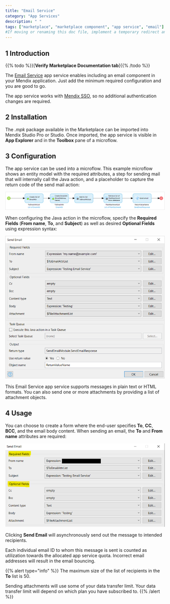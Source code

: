 ```yaml
---
title: "Email Service"
category: "App Services"
description: " "
tags: ["marketplace", "marketplace component", "app service", "email"]
#If moving or renaming this doc file, implement a temporary redirect and let the respective team know they should update the URL in the product. See Mapping to Products for more details. 
---
```


## 1 Introduction

{{% todo %}}[**Verify Marketplace Documentation tab**]{{% /todo %}}

The [Email Service](https://marketplace.mendix.com/link/component/118393) app service enables including an email component in your Mendix application. Just add the minimum required configuration and you are good to go.

The app service works with [Mendix SSO](/appstore/modules/mendix-sso), so no additional authentication changes are required.

## 2 Installation

The *.mpk* package available in the Marketplace can be imported into Mendix Studio Pro or Studio. Once imported, the app service is visible in **App Explorer** and in the **Toolbox** pane of a microflow.

## 3 Configuration

The app service can be used into a microflow. This example microflow shows an entity model with the required attributes, a step for sending mail that will internally call the Java action, and a placeholder to capture the return code of the send mail action:

![](attachments/email-service/microflow.png)

When configuring the Java action in the microflow, specify the **Required Fields** (**From name**, **To**, and **Subject**) as well as desired **Optional Fields** using expression syntax:

![](attachments/email-service/java-action.png)

This Email Service app service supports messages in plain text or HTML formats. You can also send one or more attachments by providing a list of attachment objects.

## 4 Usage

You can choose to create a form where the end-user specifies **To**, **CC**, **BCC**, and the email body content. When sending an email, the **To** and **From name** attributes are required:

![](attachments/email-service/attributes.png)

Clicking **Send Email** will asynchronously send out the message to intended recipients.

Each individual email ID to whom this message is sent is counted as utilization towards the allocated app service quota. Incorrect email addresses will result in the email bouncing.

{{% alert type="info" %}}
The maximum size of the list of recipients in the **To** list is 50.

Sending attachments will use some of your data transfer limit. Your data transfer limit will depend on which plan you have subscribed to.
{{% /alert %}}
